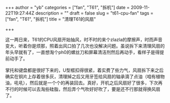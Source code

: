 +++
author = "yb"
categories = ["fan", "T61", "拆机"]
date = 2009-11-22T19:27:44Z
description = ""
draft = false
slug = "t61-cpu-fan"
tags = ["fan", "T61", "拆机"]
title = "清理T61的风扇"

+++


这一两日来，T61的CPU风扇开始抽风，时不时的来个zlazla的摩擦声，时而声音变大，听着你是烦那，照着出风口拍了几次也没解决问题。虽说拆下来清理风扇的年头早就有了，一直想淘个ph0的螺丝刀和屏幕清洁剂然后再动手，看样子是得提前动手了。<br /><br />掌托和键盘都是很好下来的，U型框扣得很紧，着实费了些力气，风扇拆下来之后确实在铜片上存着很多灰，清理掉之后又用牙签给风扇的轴承滴了点油（咱有植物油，吼吼），然后就是一个个的再装回去。真好，开机之后风扇好了很多，下次再不行的时候可以去淘些硅脂，然后弄个气吹好好吹了，要是还不行那就得换风扇了。<br />

